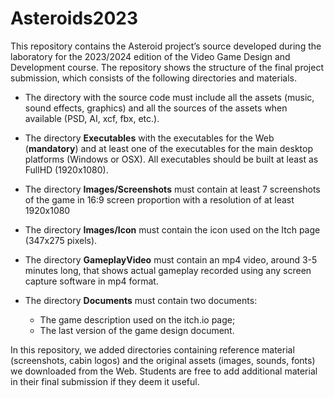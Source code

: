 # Asteroids2023
This repository contains the Asteroid project’s source developed during the laboratory for the 2023/2024 edition of the Video Game Design and Development course. The repository shows the structure of the final project submission, which consists of the following directories and materials.

- The directory with the source code must include all the assets (music, sound effects, graphics) and all the sources of the assets when available (PSD, AI, xcf, fbx, etc.).

- The directory **Executables** with the executables for the Web (**mandatory**) and at least one of the executables for the main desktop platforms (Windows or OSX). All executables should be built at least as FullHD (1920x1080).
 
- The directory **Images/Screenshots** must contain at least 7 screenshots of the game in 16:9 screen proportion with a resolution of at least 1920x1080

- The directory **Images/Icon** must contain the icon used on the Itch page (347x275 pixels).
  
- The directory **GameplayVideo** must contain an mp4 video, around 3-5 minutes long, that shows actual gameplay recorded using any screen capture software in mp4 format.
  
- The directory **Documents** must contain two documents:
   - The game description used on the itch.io page;
   - The last version of the game design document.


In this repository, we added directories containing reference material (screenshots, cabin logos) and the original assets (images, sounds, fonts) we downloaded from the Web. Students are free to add additional material in their final submission if they deem it useful.
